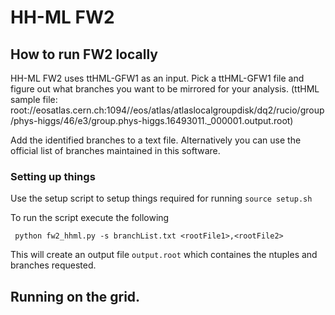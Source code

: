 # HH-ML FW2
## How to run FW2 locally
HH-ML FW2 uses ttHML-GFW1 as an input. Pick a ttHML-GFW1 file and figure out what branches you want to be mirrored for your analysis.
(ttHML sample file: root://eosatlas.cern.ch:1094//eos/atlas/atlaslocalgroupdisk/dq2/rucio/group/phys-higgs/46/e3/group.phys-higgs.16493011._000001.output.root)

Add the identified branches to a text file. Alternatively you can use the official list of branches maintained in this software. 

### Setting up things
Use the setup script to setup things required for running
`source setup.sh`

To run the script execute the following 

` python fw2_hhml.py -s branchList.txt <rootFile1>,<rootFile2>`

This will create an output file `output.root` which containes the ntuples and branches requested. 

## Running on the grid. 
